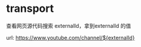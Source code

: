 # transport

查看网页源代码搜索 externalId，拿到externalId 的值

url: <https://www.youtube.com/channel/${externalId}>
